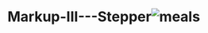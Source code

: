 # Markup-III---Stepper![meals](https://user-images.githubusercontent.com/113447322/192884104-dfc6a654-8015-4dad-8c81-bce2f35fe139.png)
